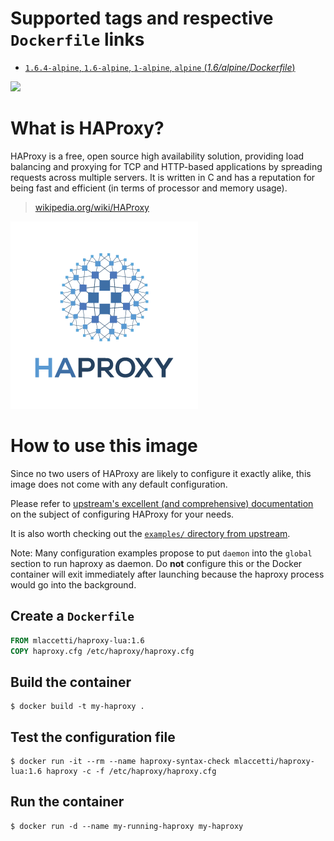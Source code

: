 # Supported tags and respective `Dockerfile` links

-	[`1.6.4-alpine`, `1.6-alpine`, `1-alpine`, `alpine` (*1.6/alpine/Dockerfile*)](https://github.com/mlaccetti/haproxy-lua/blob/master/Dockerfile)

[![](https://imagelayers.io/badge/mlaccetti/haproxy-lua:latest.svg)](https://imagelayers.io/?images=mlaccetti/haproxy-lua:latest)

# What is HAProxy?

HAProxy is a free, open source high availability solution, providing load balancing and proxying for TCP and HTTP-based applications by spreading requests across multiple servers. It is written in C and has a reputation for being fast and efficient (in terms of processor and memory usage).

> [wikipedia.org/wiki/HAProxy](https://en.wikipedia.org/wiki/HAProxy)

![logo](https://raw.githubusercontent.com/docker-library/docs/566c944ca5eb9d1947c8a2e8821f8de2b0fc144c/haproxy/logo.png)

# How to use this image

Since no two users of HAProxy are likely to configure it exactly alike, this image does not come with any default configuration.

Please refer to [upstream's excellent (and comprehensive) documentation](https://cbonte.github.io/haproxy-dconv/) on the subject of configuring HAProxy for your needs.

It is also worth checking out the [`examples/` directory from upstream](http://www.haproxy.org/git?p=haproxy-1.5.git;a=tree;f=examples).

Note: Many configuration examples propose to put `daemon` into the `global` section to run haproxy as daemon. Do **not** configure this or the Docker container will exit immediately after launching because the haproxy process would go into the background.

## Create a `Dockerfile`

```dockerfile
FROM mlaccetti/haproxy-lua:1.6
COPY haproxy.cfg /etc/haproxy/haproxy.cfg
```

## Build the container

```console
$ docker build -t my-haproxy .
```

## Test the configuration file

```console
$ docker run -it --rm --name haproxy-syntax-check mlaccetti/haproxy-lua:1.6 haproxy -c -f /etc/haproxy/haproxy.cfg
```

## Run the container

```console
$ docker run -d --name my-running-haproxy my-haproxy
```
